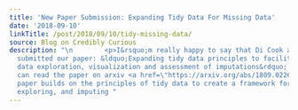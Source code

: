 ```yaml
---
title: 'New Paper Submission: Expanding Tidy Data For Missing Data'
date: '2018-09-10'
linkTitle: /post/2018/09/10/tidy-missing-data/
source: Blog on Credibly Curious
description: "\n        <p>I&rsquo;m really happy to say that Di Cook and I recently
  submitted our paper: &ldquo;Expanding tidy data principles to facilitate missing
  data exploration, visualization and assessment of imputations&rdquo; to <a href=\"https://www.tandfonline.com/toc/ucgs20/current\">JCGS</a>.</p>\n\n<p>You
  can read the paper on arxiv <a href=\"https://arxiv.org/abs/1809.02264\">here</a>.</p>\n\n<p>This
  paper builds on the principles of tidy data to create a framework for handling,
  exploring, and imputing "
---
```

